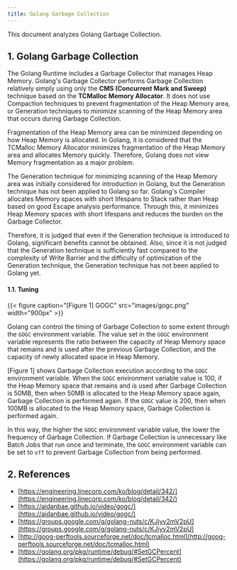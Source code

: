 ```yaml
---
title: Golang Garbage Collection
---
```


This document analyzes Golang Garbage Collection.

## 1. Golang Garbage Collection

The Golang Runtime includes a Garbage Collector that manages Heap Memory. Golang's Garbage Collector performs Garbage Collection relatively simply using only the **CMS (Concurrent Mark and Sweep)** technique based on the **TCMalloc Memory Allocator**. It does not use Compaction techniques to prevent fragmentation of the Heap Memory area, or Generation techniques to minimize scanning of the Heap Memory area that occurs during Garbage Collection.

Fragmentation of the Heap Memory area can be minimized depending on how Heap Memory is allocated. In Golang, it is considered that the TCMalloc Memory Allocator minimizes fragmentation of the Heap Memory area and allocates Memory quickly. Therefore, Golang does not view Memory fragmentation as a major problem.

The Generation technique for minimizing scanning of the Heap Memory area was initially considered for introduction in Golang, but the Generation technique has not been applied to Golang so far. Golang's Compiler allocates Memory spaces with short lifespans to Stack rather than Heap based on good Escape analysis performance. Through this, it minimizes Heap Memory spaces with short lifespans and reduces the burden on the Garbage Collector.

Therefore, it is judged that even if the Generation technique is introduced to Golang, significant benefits cannot be obtained. Also, since it is not judged that the Generation technique is sufficiently fast compared to the complexity of Write Barrier and the difficulty of optimization of the Generation technique, the Generation technique has not been applied to Golang yet.

#### 1.1. Tuning

{{< figure caption="[Figure 1] GOGC" src="images/gogc.png" width="900px" >}}

Golang can control the timing of Garbage Collection to some extent through the `GOGC` environment variable. The value set in the `GOGC` environment variable represents the ratio between the capacity of Heap Memory space that remains and is used after the previous Garbage Collection, and the capacity of newly allocated space in Heap Memory.

[Figure 1] shows Garbage Collection execution according to the `GOGC` environment variable. When the `GOGC` environment variable value is 100, if the Heap Memory space that remains and is used after Garbage Collection is 50MB, then when 50MB is allocated to the Heap Memory space again, Garbage Collection is performed again. If the `GOGC` value is 200, then when 100MB is allocated to the Heap Memory space, Garbage Collection is performed again.

In this way, the higher the `GOGC` environment variable value, the lower the frequency of Garbage Collection. If Garbage Collection is unnecessary like Batch Jobs that run once and terminate, the `GOGC` environment variable can be set to `off` to prevent Garbage Collection from being performed.

## 2. References

* [https://engineering.linecorp.com/ko/blog/detail/342/](https://engineering.linecorp.com/ko/blog/detail/342/)
* [https://aidanbae.github.io/video/gogc/](https://aidanbae.github.io/video/gogc/)
* [https://groups.google.com/g/golang-nuts/c/KJiyv2mV2pU](https://groups.google.com/g/golang-nuts/c/KJiyv2mV2pU)
* [http://goog-perftools.sourceforge.net/doc/tcmalloc.html](http://goog-perftools.sourceforge.net/doc/tcmalloc.html)
* [https://golang.org/pkg/runtime/debug/#SetGCPercent](https://golang.org/pkg/runtime/debug/#SetGCPercent)
